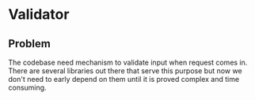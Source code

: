 # Validator

## Problem

The codebase need mechanism to validate input when request comes in. There are several libraries out there that serve this purpose but now we don't need to early depend on them until it is proved complex and time consuming.